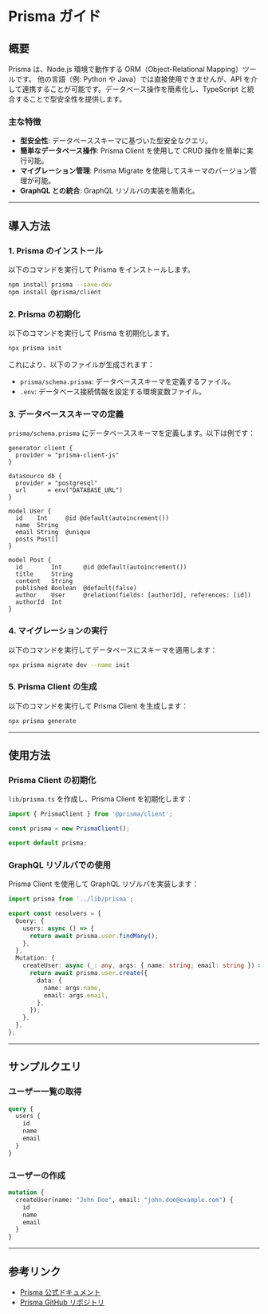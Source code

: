 # Prisma ガイド

## 概要

Prisma は、Node.js 環境で動作する ORM（Object-Relational Mapping）ツールです。
他の言語（例: Python や Java）では直接使用できませんが、API を介して連携することが可能です。データベース操作を簡素化し、TypeScript と統合することで型安全性を提供します。

### 主な特徴

- **型安全性**: データベーススキーマに基づいた型安全なクエリ。
- **簡単なデータベース操作**: Prisma Client を使用して CRUD 操作を簡単に実行可能。
- **マイグレーション管理**: Prisma Migrate を使用してスキーマのバージョン管理が可能。
- **GraphQL との統合**: GraphQL リゾルバの実装を簡素化。

---

## 導入方法

### 1. Prisma のインストール

以下のコマンドを実行して Prisma をインストールします。

```bash
npm install prisma --save-dev
npm install @prisma/client
```

### 2. Prisma の初期化

以下のコマンドを実行して Prisma を初期化します。

```bash
npx prisma init
```

これにより、以下のファイルが生成されます：

- `prisma/schema.prisma`: データベーススキーマを定義するファイル。
- `.env`: データベース接続情報を設定する環境変数ファイル。

### 3. データベーススキーマの定義

`prisma/schema.prisma` にデータベーススキーマを定義します。以下は例です：

```prisma
generator client {
  provider = "prisma-client-js"
}

datasource db {
  provider = "postgresql"
  url      = env("DATABASE_URL")
}

model User {
  id    Int     @id @default(autoincrement())
  name  String
  email String  @unique
  posts Post[]
}

model Post {
  id        Int      @id @default(autoincrement())
  title     String
  content   String
  published Boolean  @default(false)
  author    User     @relation(fields: [authorId], references: [id])
  authorId  Int
}
```

### 4. マイグレーションの実行

以下のコマンドを実行してデータベースにスキーマを適用します：

```bash
npx prisma migrate dev --name init
```

### 5. Prisma Client の生成

以下のコマンドを実行して Prisma Client を生成します：

```bash
npx prisma generate
```

---

## 使用方法

### Prisma Client の初期化

`lib/prisma.ts` を作成し、Prisma Client を初期化します：

```typescript
import { PrismaClient } from '@prisma/client';

const prisma = new PrismaClient();

export default prisma;
```

### GraphQL リゾルバでの使用

Prisma Client を使用して GraphQL リゾルバを実装します：

```typescript
import prisma from '../lib/prisma';

export const resolvers = {
  Query: {
    users: async () => {
      return await prisma.user.findMany();
    },
  },
  Mutation: {
    createUser: async (_: any, args: { name: string; email: string }) => {
      return await prisma.user.create({
        data: {
          name: args.name,
          email: args.email,
        },
      });
    },
  },
};
```

---

## サンプルクエリ

### ユーザー一覧の取得

```graphql
query {
  users {
    id
    name
    email
  }
}
```

### ユーザーの作成

```graphql
mutation {
  createUser(name: "John Doe", email: "john.doe@example.com") {
    id
    name
    email
  }
}
```

---

## 参考リンク

- [Prisma 公式ドキュメント](https://www.prisma.io/docs)
- [Prisma GitHub リポジトリ](https://github.com/prisma/prisma)
